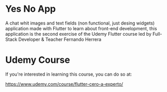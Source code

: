 # Yes No App
A chat whit images and text fields (non functional, just desing widgets) application made with Flutter to learn about front-end development, this application is the second exercise of the Udemy Flutter course led by Full-Stack Developer & Teacher Fernando Herrera

# Udemy Course
If you're interested in learning this course, you can do so at:

https://www.udemy.com/course/flutter-cero-a-experto/

